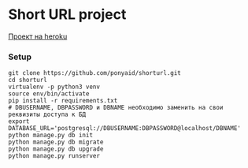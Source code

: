 # Short URL project
[Проект на heroku](https://short-url-project.herokuapp.com)

### Setup
    git clone https://github.com/ponyaid/shorturl.git
    cd shorturl
    virtualenv -p python3 venv
    source env/bin/activate
    pip install -r requirements.txt
    # DBUSERNAME, DBPASSWORD и DBNAME необходимо заменить на свои реквизиты доступа к БД
    export DATABASE_URL='postgresql://DBUSERNAME:DBPASSWORD@localhost/DBNAME'
    python manage.py db init
    python manage.py db migrate
    python manage.py db upgrade
    python manage.py runserver
